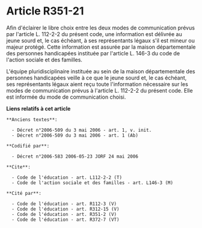# Article R351-21

Afin d'éclairer le libre choix entre les deux modes de communication prévus par l'article L. 112-2-2 du présent code, une
information est délivrée au jeune sourd et, le cas échéant, à ses représentants légaux s'il est mineur ou majeur protégé.
Cette information est assurée par la maison départementale des personnes handicapées instituée par l'article L. 146-3 du code
de l'action sociale et des familles. 

L'équipe pluridisciplinaire instituée au sein de la maison départementale des personnes handicapées veille à ce que le jeune
sourd et, le cas échéant, ses représentants légaux aient reçu toute l'information nécessaire sur les modes de communication
prévus à l'article L. 112-2-2 du présent code. Elle est informée du mode de communication choisi.

**Liens relatifs à cet article**

	**Anciens textes**:

	  - Décret n°2006-509 du 3 mai 2006 - art. 1, v. init.
	  - Décret n°2006-509 du 3 mai 2006 - art. 1 (Ab)

	**Codifié par**:

	  - Décret n°2006-583 2006-05-23 JORF 24 mai 2006

	**Cite**:

	  - Code de l'éducation - art. L112-2-2 (T)
	  - Code de l'action sociale et des familles - art. L146-3 (M)

	**Cité par**:

	  - Code de l'éducation - art. R112-3 (V)
	  - Code de l'éducation - art. R312-15 (V)
	  - Code de l'éducation - art. R351-2 (V)
	  - Code de l'éducation - art. R372-7 (VT)
